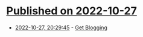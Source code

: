 # [Published on 2022-10-27](index.md)

* [2022-10-27, 20:29:45](https://lobste.rs/s/n0krbz/get_blogging) - [Get Blogging](https://getblogging.org)
